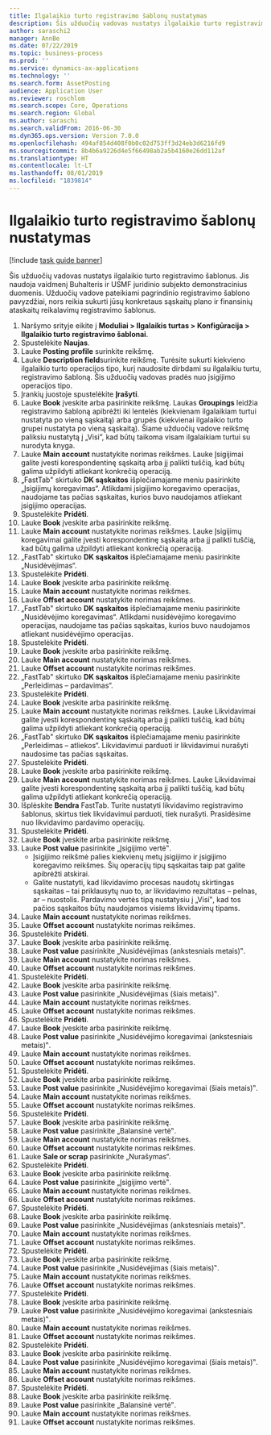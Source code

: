 ```yaml
---
title: Ilgalaikio turto registravimo šablonų nustatymas
description: Šis užduočių vadovas nustatys ilgalaikio turto registravimo šablonus.
author: saraschi2
manager: AnnBe
ms.date: 07/22/2019
ms.topic: business-process
ms.prod: ''
ms.service: dynamics-ax-applications
ms.technology: ''
ms.search.form: AssetPosting
audience: Application User
ms.reviewer: roschlom
ms.search.scope: Core, Operations
ms.search.region: Global
ms.author: saraschi
ms.search.validFrom: 2016-06-30
ms.dyn365.ops.version: Version 7.0.0
ms.openlocfilehash: 494af854d408f0b0c02d753ff3d24eb3d6216fd9
ms.sourcegitcommit: 8b4b6a9226d4e5f66498ab2a5b4160e26dd112af
ms.translationtype: HT
ms.contentlocale: lt-LT
ms.lasthandoff: 08/01/2019
ms.locfileid: "1839814"
---
```

# <a name="set-up-fixed-asset-posting-profiles"></a>Ilgalaikio turto registravimo šablonų nustatymas

[!include [task guide banner](../../includes/task-guide-banner.md)]

Šis užduočių vadovas nustatys ilgalaikio turto registravimo šablonus.  Jis naudoja vaidmenį Buhalteris ir USMF juridinio subjekto demonstracinius duomenis.  Užduočių vadove pateikiami pagrindinio registravimo šablono pavyzdžiai, nors reikia sukurti jūsų konkretaus sąskaitų plano ir finansinių ataskaitų reikalavimų registravimo šablonus.

1. Naršymo srityje eikite į **Moduliai > Ilgalaikis turtas > Konfigūracija > Ilgalaikio turto registravimo šablonai**.
2. Spustelėkite **Naujas**.
3. Lauke **Posting profile** surinkite reikšmę.
4. Lauke **Description field**surinkite reikšmę. Turėsite sukurti kiekvieno ilgalaikio turto operacijos tipo, kurį naudosite dirbdami su ilgalaikiu turtu, registravimo šabloną. Šis užduočių vadovas pradės nuo įsigijimo operacijos tipo.  
5. Įrankių juostoje spustelėkite **Įrašyti**.
6. Lauke **Book** įveskite arba pasirinkite reikšmę. Laukas **Groupings** leidžia registravimo šabloną apibrėžti iki lentelės (kiekvienam ilgalaikiam turtui nustatyta po vieną sąskaitą) arba grupės (kiekvienai ilgalaikio turto grupei nustatyta po vieną sąskaitą). Šiame užduočių vadove reikšmę paliksiu nustatytą į „Visi”, kad būtų taikoma visam ilgalaikiam turtui su nurodyta knyga.  
7. Lauke **Main account** nustatykite norimas reikšmes. Lauke Įsigijimai galite įvesti korespondentinę sąskaitą arba jį palikti tuščią, kad būtų galima užpildyti atliekant konkrečią operaciją.    
8. „FastTab" skirtuko **DK sąskaitos** išplečiamajame meniu pasirinkite „Įsigijimų koregavimas“. Atlikdami įsigijimo koregavimo operacijas, naudojame tas pačias sąskaitas, kurios buvo naudojamos atliekant įsigijimo operacijas.  
9. Spustelėkite **Pridėti**.
10. Lauke **Book** įveskite arba pasirinkite reikšmę.
11. Lauke **Main account** nustatykite norimas reikšmes. Lauke Įsigijimų koregavimai galite įvesti korespondentinę sąskaitą arba jį palikti tuščią, kad būtų galima užpildyti atliekant konkrečią operaciją.    
12. „FastTab" skirtuko **DK sąskaitos** išplečiamajame meniu pasirinkite „Nusidėvėjimas“.
13. Spustelėkite **Pridėti**.
14. Lauke **Book** įveskite arba pasirinkite reikšmę.
15. Lauke **Main account** nustatykite norimas reikšmes.
16. Lauke **Offset account** nustatykite norimas reikšmes.
17. „FastTab" skirtuko **DK sąskaitos** išplečiamajame meniu pasirinkite „Nusidėvėjimo koregavimas“. Atlikdami nusidėvėjimo koregavimo operacijas, naudojame tas pačias sąskaitas, kurios buvo naudojamos atliekant nusidėvėjimo operacijas.  
18. Spustelėkite **Pridėti**.
19. Lauke **Book** įveskite arba pasirinkite reikšmę.
20. Lauke **Main account** nustatykite norimas reikšmes.
21. Lauke **Offset account** nustatykite norimas reikšmes.
22. „FastTab" skirtuko **DK sąskaitos** išplečiamajame meniu pasirinkite „Perleidimas – pardavimas“.
23. Spustelėkite **Pridėti**.
24. Lauke **Book** įveskite arba pasirinkite reikšmę.
25. Lauke **Main account** nustatykite norimas reikšmes. Lauke Likvidavimai galite įvesti korespondentinę sąskaitą arba jį palikti tuščią, kad būtų galima užpildyti atliekant konkrečią operaciją.  
26. „FastTab" skirtuko **DK sąskaitos** išplečiamajame meniu pasirinkite „Perleidimas – atliekos“. Likvidavimui parduoti ir likvidavimui nurašyti naudosime tas pačias sąskaitas.  
27. Spustelėkite **Pridėti**.
28. Lauke **Book** įveskite arba pasirinkite reikšmę.
29. Lauke **Main account** nustatykite norimas reikšmes. Lauke Likvidavimai galite įvesti korespondentinę sąskaitą arba jį palikti tuščią, kad būtų galima užpildyti atliekant konkrečią operaciją.  
30. Išplėskite **Bendra** FastTab. Turite nustatyti likvidavimo registravimo šablonus, skirtus tiek likvidavimui parduoti, tiek nurašyti.  Prasidėsime nuo likvidavimo pardavimo operacijų.  
31. Spustelėkite **Pridėti**.
32. Lauke **Book** įveskite arba pasirinkite reikšmę.
33. Lauke **Post value** pasirinkite „Įsigijimo vertė‟.
    * Įsigijimo reikšmė palies kiekvienų metų įsigijimo ir įsigijimo koregavimo reikšmes. Šių operacijų tipų sąskaitas taip pat galite apibrėžti atskirai.  
    * Galite nustatyti, kad likvidavimo procesas naudotų skirtingas sąskaitas – tai priklausytų nuo to, ar likvidavimo rezultatas – pelnas, ar – nuostolis. Pardavimo vertės tipą nustatysiu į „Visi‟, kad tos pačios sąskaitos būtų naudojamos visiems likvidavimų tipams.  
34. Lauke **Main account** nustatykite norimas reikšmes.
35. Lauke **Offset account** nustatykite norimas reikšmes.
36. Spustelėkite **Pridėti**.
37. Lauke **Book** įveskite arba pasirinkite reikšmę.
38. Lauke **Post value** pasirinkite „Nusidėvėjimas (ankstesniais metais)‟.  
38. Lauke **Main account** nustatykite norimas reikšmes.
39. Lauke **Offset account** nustatykite norimas reikšmes.
40. Spustelėkite **Pridėti**.
41. Lauke **Book** įveskite arba pasirinkite reikšmę.
42. Lauke **Post value** pasirinkite „Nusidėvėjimas (šiais metais)‟.
43. Lauke **Main account** nustatykite norimas reikšmes.
44. Lauke **Offset account** nustatykite norimas reikšmes.
45. Spustelėkite **Pridėti**.
46. Lauke **Book** įveskite arba pasirinkite reikšmę.
47. Lauke **Post value** pasirinkite „Nusidėvėjimo koregavimai (ankstesniais metais)‟.
48. Lauke **Main account** nustatykite norimas reikšmes.
49. Lauke **Offset account** nustatykite norimas reikšmes.
50. Spustelėkite **Pridėti**.
51. Lauke **Book** įveskite arba pasirinkite reikšmę.
52. Lauke **Post value** pasirinkite „Nusidėvėjimo koregavimai (šiais metais)‟.
53. Lauke **Main account** nustatykite norimas reikšmes.
54. Lauke **Offset account** nustatykite norimas reikšmes.
55. Spustelėkite **Pridėti**.
56. Lauke **Book** įveskite arba pasirinkite reikšmę.
57. Lauke **Post value** pasirinkite „Balansinė vertė‟.
58. Lauke **Main account** nustatykite norimas reikšmes.
59. Lauke **Offset account** nustatykite norimas reikšmes.
60. Lauke **Sale or scrap** pasirinkite „Nurašymas“.
61. Spustelėkite **Pridėti**.
62. Lauke **Book** įveskite arba pasirinkite reikšmę.
63. Lauke **Post value** pasirinkite „Įsigijimo vertė‟.
64. Lauke **Main account** nustatykite norimas reikšmes.
65. Lauke **Offset account** nustatykite norimas reikšmes.
66. Spustelėkite **Pridėti**.
67. Lauke **Book** įveskite arba pasirinkite reikšmę.
67. Lauke **Post value** pasirinkite „Nusidėvėjimas (ankstesniais metais)‟.  
68. Lauke **Main account** nustatykite norimas reikšmes.
69. Lauke **Offset account** nustatykite norimas reikšmes.
70. Spustelėkite **Pridėti**.
71. Lauke **Book** įveskite arba pasirinkite reikšmę.
72. Lauke **Post value** pasirinkite „Nusidėvėjimas (šiais metais)‟.
73. Lauke **Main account** nustatykite norimas reikšmes.
74. Lauke **Offset account** nustatykite norimas reikšmes.
75. Spustelėkite **Pridėti**.
76. Lauke **Book** įveskite arba pasirinkite reikšmę.
77. Lauke **Post value** pasirinkite „Nusidėvėjimo koregavimai (ankstesniais metais)‟.
78. Lauke **Main account** nustatykite norimas reikšmes.
79. Lauke **Offset account** nustatykite norimas reikšmes.
80. Spustelėkite **Pridėti**.
81. Lauke **Book** įveskite arba pasirinkite reikšmę.
82. Lauke **Post value** pasirinkite „Nusidėvėjimo koregavimai (šiais metais)‟.
83. Lauke **Main account** nustatykite norimas reikšmes.
84. Lauke **Offset account** nustatykite norimas reikšmes.
85. Spustelėkite **Pridėti**.
86. Lauke **Book** įveskite arba pasirinkite reikšmę.
87. Lauke **Post value** pasirinkite „Balansinė vertė‟.
88. Lauke **Main account** nustatykite norimas reikšmes.
89. Lauke **Offset account** nustatykite norimas reikšmes.

